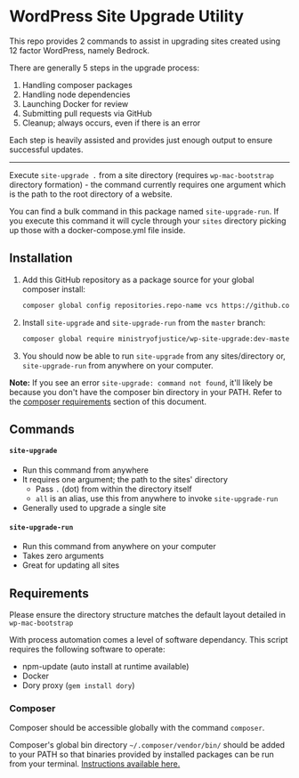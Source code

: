 # WordPress Site Upgrade Utility
This repo provides 2 commands to assist in upgrading sites created using 12 factor WordPress, namely Bedrock.

There are generally 5 steps in the upgrade process:

1. Handling composer packages
2. Handling node dependencies
3. Launching Docker for review
4. Submitting pull requests via GitHub
5. Cleanup; always occurs, even if there is an error

Each step is heavily assisted and provides just enough output to ensure successful updates.

---

Execute `site-upgrade .` from a site directory (requires `wp-mac-bootstrap` directory formation) - the command currently requires one argument which is the path to the root directory of a website.

You can find a bulk command in this package named `site-upgrade-run`. If you execute this command it will cycle through your `sites` directory picking up those with a docker-compose.yml file inside. 

## Installation

1. Add this GitHub repository as a package source for your global composer install:
   
   ```bash
   composer global config repositories.repo-name vcs https://github.com/ministryofjustice/wp-site-upgrade
   ```
2. Install `site-upgrade` and `site-upgrade-run` from the `master` branch:
   
   ```bash
   composer global require ministryofjustice/wp-site-upgrade:dev-master
   ```

3. You should now be able to run `site-upgrade` from any sites/directory or, `site-upgrade-run` from anywhere on your computer.

**Note:** If you see an error `site-upgrade: command not found`, it'll likely be because you don't have the composer bin directory in your PATH. Refer to the [composer requirements](#composer) section of this document.

## Commands

#### `site-upgrade`
- Run this command from anywhere
- It requires one argument; the path to the sites' directory
  - Pass `.` (dot) from within the directory itself
  - `all` is an alias, use this from anywhere to invoke `site-upgrade-run`
- Generally used to upgrade a single site

#### `site-upgrade-run`
- Run this command from anywhere on your computer
- Takes zero arguments
- Great for updating all sites

## Requirements
Please ensure the directory structure matches the default layout detailed in `wp-mac-bootstrap`

With process automation comes a level of software dependancy. This script requires the following software to operate:

- npm-update (auto install at runtime available)
- Docker
- Dory proxy (`gem install dory`)

### Composer

Composer should be accessible globally with the command `composer`.

Composer's global bin directory `~/.composer/vendor/bin/` should be added to your PATH so that binaries provided by installed packages can be run from your terminal. [Instructions available here.](https://akrabat.com/global-installation-of-php-tools-with-composer/)
